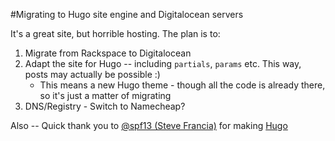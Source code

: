 #Migrating to Hugo site engine and Digitalocean servers

It's a great site, but horrible hosting. The plan is to:

1. Migrate from Rackspace to Digitalocean
2. Adapt the site for Hugo -- including `partials`, `params` etc. This way, posts may actually be possible :)
	* This means a new Hugo theme - though all the code is already there, so it's just a matter of migrating
3. DNS/Registry - Switch to Namecheap?

Also -- Quick thank you to [@spf13 (Steve Francia)](https://github.com/spf13/) for making [Hugo](http://gohugo.io)
